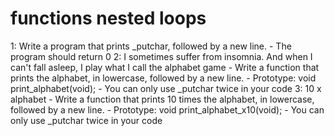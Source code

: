 # functions nested loops
1: Write a program that prints _putchar, followed by a new line.
      - The program should return 0
2: I sometimes suffer from insomnia. And when I can't fall asleep, I play what I call the alphabet game
       - Write a function that prints the alphabet, in lowercase, followed by a new line.
       - Prototype: void print_alphabet(void); 
       - You can only use _putchar twice in your code
3: 10 x alphabet
      - Write a function that prints 10 times the alphabet, in lowercase, followed by a new line.
      - Prototype: void print_alphabet_x10(void);
      - You can only use _putchar twice in your code

